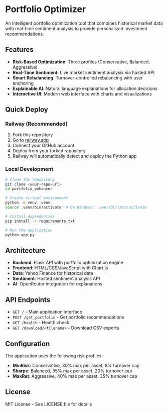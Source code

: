 # Portfolio Optimizer

An intelligent portfolio optimization tool that combines historical market data with real-time sentiment analysis to provide personalized investment recommendations.

## Features

- **Risk-Based Optimization**: Three profiles (Conservative, Balanced, Aggressive)
- **Real-Time Sentiment**: Live market sentiment analysis via hosted API
- **Smart Rebalancing**: Turnover-controlled rebalancing with user anchoring
- **Explainable AI**: Natural language explanations for allocation decisions
- **Interactive UI**: Modern web interface with charts and visualizations

## Quick Deploy

### Railway (Recommended)
1. Fork this repository
2. Go to [railway.app](https://railway.app)
3. Connect your GitHub account
4. Deploy from your forked repository
5. Railway will automatically detect and deploy the Python app

### Local Development
```bash
# Clone the repository
git clone <your-repo-url>
cd portfolio_enhancer

# Create virtual environment
python -m venv .venv
source .venv/bin/activate  # On Windows: .venv\Scripts\activate

# Install dependencies
pip install -r requirements.txt

# Run the application
python app.py
```

## Architecture

- **Backend**: Flask API with portfolio optimization engine
- **Frontend**: HTML/CSS/JavaScript with Chart.js
- **Data**: Yahoo Finance for historical data
- **Sentiment**: Hosted sentiment analysis API
- **AI**: OpenRouter integration for explanations

## API Endpoints

- `GET /` - Main application interface
- `POST /get_portfolio` - Get portfolio recommendations
- `GET /health` - Health check
- `GET /download/<filename>` - Download CSV exports

## Configuration

The application uses the following risk profiles:
- **MinRisk**: Conservative, 30% max per asset, 8% turnover cap
- **Sharpe**: Balanced, 35% max per asset, 20% turnover cap  
- **MaxRet**: Aggressive, 40% max per asset, 35% turnover cap

## License

MIT License - See LICENSE file for details
